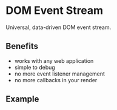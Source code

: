 # DOM Event Stream

Universal, data-driven DOM event stream.

## Benefits

* works with any web application
* simple to debug
* no more event listener management
* no more callbacks in your render

## Example
